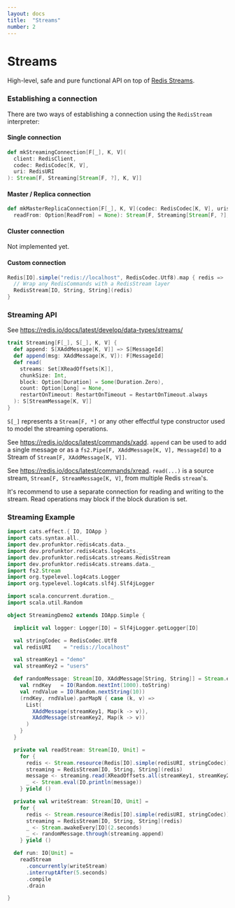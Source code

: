 ```yaml
---
layout: docs
title:  "Streams"
number: 2
---
```


# Streams

High-level, safe and pure functional API on top of [Redis Streams](https://redis.io/topics/streams-intro).

### Establishing a connection

There are two ways of establishing a connection using the `RedisStream` interpreter:

#### Single connection

```scala
def mkStreamingConnection[F[_], K, V](
  client: RedisClient,
  codec: RedisCodec[K, V],
  uri: RedisURI
): Stream[F, Streaming[Stream[F, ?], K, V]]
```

#### Master / Replica connection

```scala
def mkMasterReplicaConnection[F[_], K, V](codec: RedisCodec[K, V], uris: RedisURI*)(
  readFrom: Option[ReadFrom] = None): Stream[F, Streaming[Stream[F, ?], K, V]]
```

#### Cluster connection

Not implemented yet.

#### Custom connection

```scala
Redis[IO].simple("redis://localhost", RedisCodec.Utf8).map { redis =>
  // Wrap any RedisCommands with a RedisStream layer
  RedisStream[IO, String, String](redis)
}
```

### Streaming API

See https://redis.io/docs/latest/develop/data-types/streams/

```scala
trait Streaming[F[_], S[_], K, V] {
  def append: S[XAddMessage[K, V]] => S[MessageId]
  def append(msg: XAddMessage[K, V]): F[MessageId]
  def read(
    streams: Set[XReadOffsets[K]],
    chunkSize: Int,
    block: Option[Duration] = Some(Duration.Zero),
    count: Option[Long] = None,
    restartOnTimeout: RestartOnTimeout = RestartOnTimeout.always
  ): S[StreamMessage[K, V]]
}
```

`S[_]` represents a `Stream[F, *]` or any other effectful type constructor used to model the streaming operations.

See https://redis.io/docs/latest/commands/xadd.
`append` can be used to add a single message or as a `fs2.Pipe[F, XAddMessage[K, V], MessageId]` to a Stream of `Stream[F, XAddMessage[K, V]]`.

See https://redis.io/docs/latest/commands/xread.
`read(...)` is a source stream, `Stream[F, StreamMessage[K, V]`, from multiple Redis `stream`'s.

It's recommend to use a separate connection for reading and writing to the stream. Read operations may block if the
block duration is set.

### Streaming Example

```scala mdoc:silent
import cats.effect.{ IO, IOApp }
import cats.syntax.all._
import dev.profunktor.redis4cats.data._
import dev.profunktor.redis4cats.log4cats._
import dev.profunktor.redis4cats.streams.RedisStream
import dev.profunktor.redis4cats.streams.data._
import fs2.Stream
import org.typelevel.log4cats.Logger
import org.typelevel.log4cats.slf4j.Slf4jLogger

import scala.concurrent.duration._
import scala.util.Random

object StreamingDemo2 extends IOApp.Simple {

  implicit val logger: Logger[IO] = Slf4jLogger.getLogger[IO]

  val stringCodec = RedisCodec.Utf8
  val redisURI    = "redis://localhost"

  val streamKey1 = "demo"
  val streamKey2 = "users"

  def randomMessage: Stream[IO, XAddMessage[String, String]] = Stream.evals {
    val rndKey   = IO(Random.nextInt(1000).toString)
    val rndValue = IO(Random.nextString(10))
    (rndKey, rndValue).parMapN { case (k, v) =>
      List(
        XAddMessage(streamKey1, Map(k -> v)),
        XAddMessage(streamKey2, Map(k -> v))
      )
    }
  }

  private val readStream: Stream[IO, Unit] =
    for {
      redis <- Stream.resource(Redis[IO].simple(redisURI, stringCodec))
      streaming = RedisStream[IO, String, String](redis)
      message <- streaming.read(XReadOffsets.all(streamKey1, streamKey2), chunkSize = 1)
      _ <- Stream.eval(IO.println(message))
    } yield ()

  private val writeStream: Stream[IO, Unit] =
    for {
      redis <- Stream.resource(Redis[IO].simple(redisURI, stringCodec))
      streaming = RedisStream[IO, String, String](redis)
      _ <- Stream.awakeEvery[IO](2.seconds)
      _ <- randomMessage.through(streaming.append)
    } yield ()

  def run: IO[Unit] =
    readStream
      .concurrently(writeStream)
      .interruptAfter(5.seconds)
      .compile
      .drain

}
```

